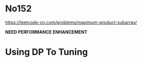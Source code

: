 # No152

https://leetcode-cn.com/problems/maximum-product-subarray/

**NEED PERFORMANCE ENHANCEMENT**

# Using DP To Tuning
